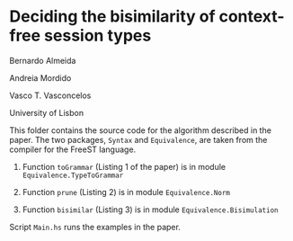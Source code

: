 #   Deciding the bisimilarity of context-free session types

Bernardo Almeida

Andreia Mordido

Vasco T. Vasconcelos

University of Lisbon

This folder contains the source code for the algorithm described in the paper. The two packages, `Syntax` and `Equivalence`, are taken from the compiler for the FreeST language.

1. Function `toGrammar` (Listing 1 of the paper) is in module `Equivalence.TypeToGrammar`

2. Function `prune` (Listing 2) is in module `Equivalence.Norm`

3. Function `bisimilar` (Listing 3) is in module `Equivalence.Bisimulation`

Script `Main.hs` runs the examples in the paper.
